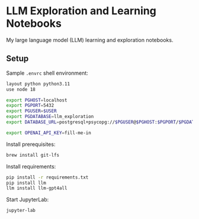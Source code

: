 # LLM Exploration and Learning Notebooks

My large language model (LLM) learning and exploration notebooks. 

## Setup

Sample `.envrc` shell environment:

```sh
layout python python3.11
use node 18

export PGHOST=localhost
export PGPORT=5432
export PGUSER=$USER
export PGDATABASE=llm_exploration
export DATABASE_URL=postgresql+psycopg://$PGUSER@$PGHOST:$PGPORT/$PGDATABASE

export OPENAI_API_KEY=fill-me-in
```

Install prerequisites:

```sh
brew install git-lfs
```

Install requirements:

```sh
pip install -r requirements.txt
pip install llm
llm install llm-gpt4all
```

Start JupyterLab:

```sh
jupyter-lab
```
